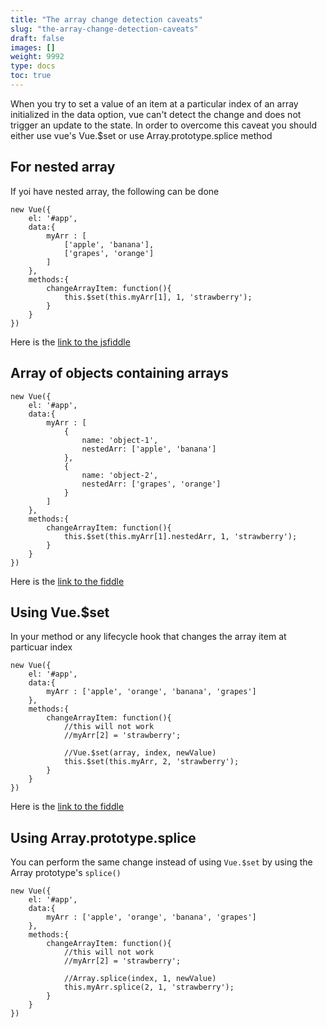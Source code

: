 ```yaml
---
title: "The array change detection caveats"
slug: "the-array-change-detection-caveats"
draft: false
images: []
weight: 9992
type: docs
toc: true
---
```


When you try to set a value of an item at a particular index of an array initialized in the data option, vue can't detect the change and does not trigger an update to the state. In order to overcome this caveat you should either use vue's Vue.$set or  use Array.prototype.splice method

## For nested array
If yoi have nested array, the following can be done

    new Vue({
        el: '#app',
        data:{
            myArr : [
                ['apple', 'banana'],
                ['grapes', 'orange']
            ]
        },
        methods:{
            changeArrayItem: function(){
                this.$set(this.myArr[1], 1, 'strawberry');
            }
        }
    })
    
  
Here is the [link to the jsfiddle][1]


  [1]: https://jsfiddle.net/r_vamsi_krishna/4gwex560/

## Array of objects containing arrays
    new Vue({
        el: '#app',
        data:{
            myArr : [
                {
                    name: 'object-1',
                    nestedArr: ['apple', 'banana']
                },
                {
                    name: 'object-2',
                    nestedArr: ['grapes', 'orange']
                }
            ]
        },
        methods:{
            changeArrayItem: function(){
                this.$set(this.myArr[1].nestedArr, 1, 'strawberry');
            }
        }
    }) 

Here is the [link to the fiddle][1]


  [1]: https://jsfiddle.net/r_vamsi_krishna/4gwex560/1/

## Using Vue.$set
In your method or any lifecycle hook that changes the array item at particuar index

    new Vue({
        el: '#app',
        data:{
            myArr : ['apple', 'orange', 'banana', 'grapes']
        },
        methods:{
            changeArrayItem: function(){
                //this will not work
                //myArr[2] = 'strawberry';
                
                //Vue.$set(array, index, newValue)
                this.$set(this.myArr, 2, 'strawberry');
            }
        }
    }) 

Here is the [link to the fiddle][1]


  [1]: https://jsfiddle.net/r_vamsi_krishna/4gwex560/2/

## Using Array.prototype.splice
You can perform the same change instead of using `Vue.$set` by using the Array prototype's `splice()`

    new Vue({
        el: '#app',
        data:{
            myArr : ['apple', 'orange', 'banana', 'grapes']
        },
        methods:{
            changeArrayItem: function(){
                //this will not work
                //myArr[2] = 'strawberry';
                
                //Array.splice(index, 1, newValue)
                this.myArr.splice(2, 1, 'strawberry');
            }
        }
    }) 



